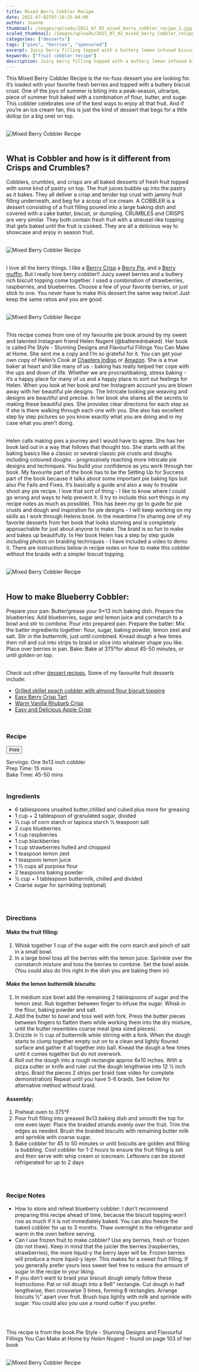 ```yaml
---
title: Mixed Berry Cobbler Recipe
date: 2021-07-02T07:16:25-04:00
author: Joanne
thumbnail: /images/uploads/2021_07_02_mixed_berry_cobbler_recipe_1.jpg
scaled_thumbnail: /images/uploads/2021_07_02_mixed_berry_cobbler_recipe_0.jpg
categories: ["desserts"]
tags: ["pies", "berries", "sponsored"]
excerpt: Juicy berry filling topped with a buttery lemon infused biscuit topping
keywords: ["fruit cobbler recipe"]
description: Juicy berry filling topped with a buttery lemon infused biscuit topping
---
```

<span class="blog-text">
This Mixed Berry Cobbler Recipe is the no-fuss dessert you are looking for. It’s loaded with your favorite fresh berries and topped with a buttery biscuit crust. One of the joys of summer is biting into a peak-season, ultraripe, piece of summer fruit baked with a combination of flour, butter, and sugar. This cobbler celebrates one of the best ways to enjoy all that fruit. And if you’re an ice cream fan, this is just the kind of dessert that begs for a little dollop (or a big one) on top. 
</br>
</br>

![Mixed Berry Cobbler Recipe](/images/uploads/2021_07_02_mixed_berry_cobbler_recipe_2.jpg)
</br>
</br>

## What is Cobbler and how is it different from Crisps and Crumbles? 
Cobblers, crumbles, and crisps are all baked desserts of fresh fruit topped with some kind of pastry on top. The fruit juices bubble up into the pastry as it bakes. They all deliver a crisp and tender top crust with jammy fruit filling underneath, and beg for a scoop of ice cream. 
A COBBLER  is a dessert consisting of a fruit filling poured into a large baking dish and covered with a cake batter, biscuit, or dumpling. CRUMBLES and CRISPS are very similar. They both contain fresh fruit with a streusel-like topping that gets baked until the fruit is cooked. They are all a delicious way to showcase and enjoy in season fruit. 
</br>
</br>

![Mixed Berry Cobbler Recipe](/images/uploads/2021_07_02_mixed_berry_cobbler_recipe_3.jpg)
</br>
</br>

I love all the berry things. I like a [Berrry Crisp](https://www.oliveandmango.com/easy-berry-crisp-tart) a [Berry Pie](https://www.oliveandmango.com/spiced-blueberry-pie), and a [Berry muffin](https://www.oliveandmango.com/blueberry-lavender-muffins). But I really love berry cobbler!! Juicy sweet berries and a buttery rich biscuit topping come together. I used a combination of strawberries, raspberries, and blueberries. Choose a few of your favorite berries, or just stick to one. You never have to make this dessert the same way twice! Just keep the same ratios and you are good. 
</br>
</br>

![Mixed Berry Cobbler Recipe](/images/uploads/2021_07_02_mixed_berry_cobbler_recipe_4.jpg)
</br>
</br>

This recipe comes from one of my favourite pie book around by my sweet and talented Instagram friend Helen Nugent (@batterednbaked).  Her book is called Pie Style - Stunning Designs and Flavourful Fillings You Can Make at Home. She sent me a copy and I’m so grateful for it. You can get your own copy of Helen’s Cook at [Chapters Indigo](https://www.chapters.indigo.ca/en-ca/books/pie-style/9781645670773-item.html?s_campaign=goo-DSA_Books&gclid=EAIaIQobChMIrvr36qjE8QIVkmxvBB1pywsaEAAYASAAEgJkQfD_BwE&gclsrc=aw.ds) or [Amazon](https://www.amazon.ca/Pie-Style-Stunning-Flavorful-Fillings/dp/1645670775). She is a true baker at heart and like many of us - baking has really helped her cope with the ups and down of life. Whether we are procrastibaking, stress baking - it’s a happy place for many of us and a happy place to sort out feelings for Helen. When you look at her book and her Instagram account you are blown away with her beautiful pie designs. The Intricate looking pie weaving and designs are beautiful and precise. In her book she shares all the secrets to making these beautiful pies. She provides clear directions for each step as if she is there walking through each one with you. She also has excellent step by step pictures so you know exactly what you are doing and in my case what you aren’t doing.
</br>
</br>

Helen calls making pies a journey and I would have to agree. She has her book laid out in a way that follows that thought too.  She starts with all the baking basics like a classic or several classic pie crusts and doughs including coloured doughs - progressively reaching more intricate pie designs and techniques. You build your confidence as you work through her book. My favourite part of the book has to be the Setting Up for Success part of the book because it talks about some important pie baking tips but also Pie Fails and Fixes.  It’s basically a guide and also a way to trouble shoot any pie recipe. I love that sort of thing - I like to know where I could go wrong and ways to help prevent it. (I try to include this sort things in my recipe notes as much as possible). This has been my go to guide for pie crusts and dough and inspiration for pie designs - I will keep working on my skills as I work through Helens book. In the meantime I’m sharing one of my favorite desserts from her book that looks stunning and is completely approachable for just about anyone to make. The braid is so fun to make and bakes up beautifully. In Her book Helen has a step by step guide including photos on braiding techniques - I have included a video to demo it. There are instructions below in recipe notes on how to make this cobbler without the braids with a simpler biscuit topping. 
</br>
</br>

![Mixed Berry Cobbler Recipe](/images/uploads/2021_07_02_mixed_berry_cobbler_recipe_5.jpg)
</br>
</br>

## How to make Blueberry Cobbler:
Prepare your pan: Butter/grease your 9×13 inch baking dish.
Prepare the blueberries: Add blueberries, sugar and lemon juice and cornstarch to a bowl and stir to combine. Pour into prepared pan. 
Prepare the batter: Mix the batter ingredients together: flour, sugar, baking powder, lemon zest and salt. Stir in the buttermilk, just until combined. Knead dough a few times then roll and cut into strips to braid or slice into whatever shape you like. Place over berries in pan. 
Bake: Bake at 375°for about 45-50 minutes, or until golden on top.
</br>
</br>

Check out other [dessert recipes](https://www.oliveandmango.com/categories/desserts), Some of my favourite fruit desserts include:
* <span class="highlight"><a href="https://www.oliveandmango.com/grilled-skillet-peach-cobbler-with-almond-flour-biscuit-topping">Grilled skillet peach cobbler with almond flour biscuit topping </a></span>
* <span class="highlight"><a href="https://www.oliveandmango.com/easy-berry-crisp-tart">Easy Berry Crisp Tart </a></span>
* <span class="highlight"><a href="https://www.oliveandmango.com/warm-vanilla-rhubarb-crisp">Warm Vanilla Rhubarb Crisp</a></span> 
* <span class="highlight"><a href="https://www.oliveandmango.com/easy-and-delicious-apple-crisp">Easy and Delicious Apple Crisp </a></span>

</br>
<!--{{< youtube 2U5KL1buARQ >}}
</br>
</br>-->
</span>

### Recipe
<div print_button><form>
<input type="button" value="Print" class="btn__print" onClick="window.print()">
</form></div>

<div>Servings: <span itemprop="recipeYield">One 9x13 inch cobbler</div>
<div>Prep Time: <meta itemprop="prepTime" content="PT15M">15 mins</div>
<div>Bake Time: <meta itemprop="cookTime" content="PT50M">45-50 mins</div>
</br>

### Ingredients

* <span itemprop="recipeIngredient">6 tablespoons unsalted butter,chilled and cubed plus more for greasing </span>
* <span itemprop="recipeIngredient">1 cup + 2 tablespoon of granulated sugar, divided </span>
* <span itemprop="recipeIngredient">&frac13; cup of corn starch or tapioca starch 
&frac12; teaspoon salt </span>
* <span itemprop="recipeIngredient">2 cups blueberries</span>
* <span itemprop="recipeIngredient">1 cup raspberries </span>
* <span itemprop="recipeIngredient">1 cup blackberries </span>
* <span itemprop="recipeIngredient">1 cup strawberries hulled and chopped </span>
* <span itemprop="recipeIngredient">1 teaspoon lemon zest </span>
* <span itemprop="recipeIngredient">1 teaspoon lemon juice </span>
* <span itemprop="recipeIngredient">1 &frac12; cups all purpose flour </span>
* <span itemprop="recipeIngredient">2 teaspoons baking powder </span>
* <span itemprop="recipeIngredient">&frac12; cup + 1 tablespoon buttermilk,  chilled and divided </span>
* <span itemprop="recipeIngredient">Coarse sugar for sprinkling (optional)</span>
</br>
</br>

### Directions
#### Make the fruit filling:
1. Whisk together 1 cup of the sugar with the corn starch and pinch of salt in a small bowl. 
1. In a large bowl toss all the berries with the lemon juice. Sprinkle over the cornstarch mixture and toss the berries to combine. Set the bowl aside. (You could also do this right in the dish you are baking them in) 

#### Make the lemon buttermilk biscuits:
1. In medium size bowl add the remaining 2 tablespoons of sugar and the lemon zest.  Rub together between finger to infuse the sugar. Whisk in the flour, baking powder and salt. 
1. Add the butter to bowl and toss well with fork. Press the butter pieces between fingers to flatten them while working them into the dry mixture, until the butter resembles coarse meal (pea sized pieces). 
1. Drizzle in &frac12; cup of buttermilk while stirring with a fork. When the dough starts to clump together empty out on to a clean and lightly floured surface and gather it all together into ball. Knead the dough a few times until it comes together but do not overwork. 
1. Roll out the dough into a rough rectangle approx 6x10 inches.  With a pizza cutter or knife and ruler cut the dough lengthwise into 12 &frac12; inch strips. Braid the pieces 2 strips per braid (see video for complete demonstration)   Repeat until you have 5-6 braids. See below for alternative method without braid. 

#### Assembly:
1. Preheat oven to 375°F
1. Pour fruit filling into greased 9x13 baking  dish and smooth the top for one even layer. Place the braided strands evenly over the fruit. Trim the edges as needed. Brush the braided biscuits with remaining butter milk and sprinkle with coarse sugar. 
1. Bake cobbler for 45 to 50 minutes or until biscuits are golden and filling is bubbling.  Cool cobbler for 1-2 hours to ensure the fruit filling is set and then serve with whip cream or icecream. Leftovers can be stored refrigerated for up to 2 days 
</br>
</br>

### Recipe Notes
* How to store and reheat blueberry cobbler: I don’t recommend preparing this recipe ahead of time, because the biscuit topping won’t rise as much if it is not immediately baked. You can also freeze the baked cobbler for up to 3 months. Thaw overnight in the refrigerator and warm in the oven before serving.
* Can I use frozen fruit to make cobbler? Use any berries, fresh or frozen (do not thaw).  Keep in mind that the juicier the berries (raspberries, strawberries), the more liquid-y the berry layer will be. Frozen berries will produce a more liquid-y layer. This makes for a sweet fruit filling. If you generally prefer yours less sweet feel free to reduce the amount of sugar in the recipe to your liking. 
* If you don’t want to braid your biscuit dough simply follow these Instructions: Pat or roll dough into a 9x6" rectangle. Cut dough in half lengthwise, then crosswise 3 times, forming 8 rectangles. Arrange biscuits &frac12;" apart over fruit. Brush tops lightly with milk and sprinkle with sugar. You could also you use a round cutter if you prefer. 
</br>
</br>

This recipe is from the book Pie Style - Stunning Designs and Flavourful Fillings You Can Make at Home by _Helen Nugent_ - found on page 103 of her book 
</br>
</br>

![Mixed Berry Cobbler Recipe](/images/uploads/2021_07_02_mixed_berry_cobbler_recipe_6.jpg)